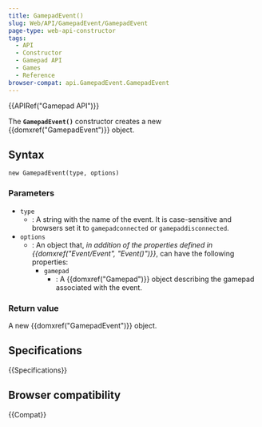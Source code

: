 ```yaml
---
title: GamepadEvent()
slug: Web/API/GamepadEvent/GamepadEvent
page-type: web-api-constructor
tags:
  - API
  - Constructor
  - Gamepad API
  - Games
  - Reference
browser-compat: api.GamepadEvent.GamepadEvent
---
```


{{APIRef("Gamepad API")}}

The **`GamepadEvent()`** constructor creates a new {{domxref("GamepadEvent")}} object.

## Syntax

```js-nolint
new GamepadEvent(type, options)
```

### Parameters

- `type`
  - : A string with the name of the event.
    It is case-sensitive and browsers set it to `gamepadconnected` or `gamepaddisconnected`.
- `options`
  - : An object that, _in addition of the properties defined in {{domxref("Event/Event", "Event()")}}_, can have the following properties:
    - `gamepad`
      - : A {{domxref("Gamepad")}} object describing the gamepad associated with the event.

### Return value

A new {{domxref("GamepadEvent")}} object.

## Specifications

{{Specifications}}

## Browser compatibility

{{Compat}}
